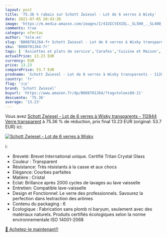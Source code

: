 ```yaml
---
layout: post
title: '75.36 % rabais sur Schott Zwiesel - Lot de 6 verres à Wisky'
date: 2021-07-05 20:43:20
image: 'https://m.media-amazon.com/images/I/41UICtEXIEL._SL500_._SL400_.jpg'
comments: true
category: ofertas
author: 'tole.es'
slug: 'B008701J64-fr Schott Zwiesel - Lot de 6 verres à Wisky transparents -...'
sku: 'B008701J64-fr'
tags: [ 'Assiettes et plats de service','Carafes','Cuisine et Maison','Pichets, carafes et carafes à décanter','Vaisselle et arts de la table','Vaisselle et plats de service','schott zwiesel', ]
actualPrice: 13.23 EUR
currency: EUR
price: 13.23
comparePrice: 53.7 EUR
prodname: 'Schott Zwiesel - Lot de 6 verres à Wisky transparents - 112844  Verre  transparent'
country: 'fr'
flag: '🇫🇷'
brand: 'Schott Zwiesel'
buyurl: 'https://www.amazon.fr/dp/B008701J64/?tag=tolees0d-21'
descuento: '75.36'
average: '13.23'
---
```


Vous avez [Schott Zwiesel - Lot de 6 verres à Wisky transparents - 112844  Verre  transparent](https://www.amazon.fr/dp/B008701J64/?tag=tolees0d-21)  à  75.36 % de réduction, prix final  13.23 EUR (original: 53.7 EUR) ici:

[![Schott Zwiesel - Lot de 6 verres à Wisky](https://m.media-amazon.com/images/I/41UICtEXIEL._SL500_._SL400_.jpg)](https://www.amazon.fr/dp/B008701J64/?tag=tolees0d-21)

ℹ️:

- Breveté: Brevet International unique. Certifié Tritan Crystal Glass
- Couleur : Transparent
- Résistance: Très résistants à la casse et aux chocs
- Elégance: Courbes parfaites
- Matière : Cristal
- Eclat: Brillance après 2000 cycles de lavages au lave vaisselle
- Entretien: Compatible lave-vaisselle
- Design et Fonctionnel: Le verre des professionnels. Savourez la perfection dans lextraction des arômes
- Contenu du packaging : 6
- Ecologique : Fabrication sans plomb ni baryum, seulement avec des matériaux naturels. Produits certifiés écologiques selon la norme environnementale ISO 14001-2068

[🛒 Achetez-le maintenant!!](https://www.amazon.fr/dp/B008701J64/?tag=tolees0d-21)
